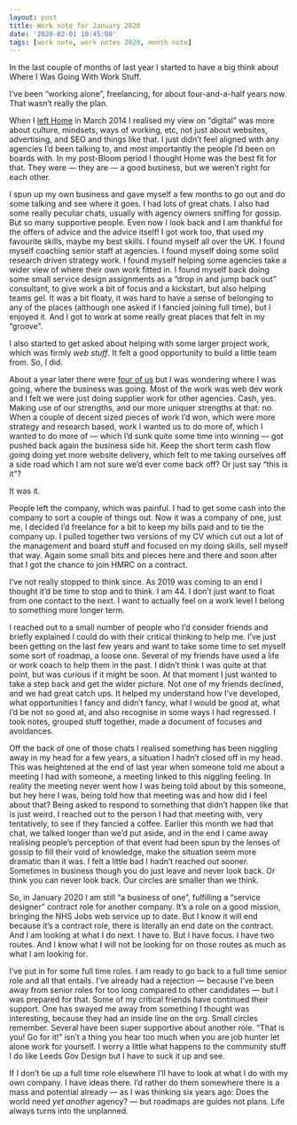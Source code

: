 ```yaml
---
layout: post
title: Work note for January 2020
date: '2020-02-01 10:45:00'
tags: [work note, work notes 2020, month note]
---
```

In the last couple of months of last year I started to have a big think about Where I Was Going With Work Stuff.

I’ve been “working alone”, freelancing, for about four-and-a-half years now. That wasn’t really the plan.

When I [left Home](https://www.prolificnorth.co.uk/digital/featured/2014/03/simon-wilson-become-consultant-after-unexpected-departure-home) in March 2014 I realised my view on “digital” was more about culture, mindsets, ways of working, etc, not just about websites, advertising, and SEO and things like that. I just didn’t feel aligned with any agencies I’d been talking to, and most importantly the people I’d been on boards with. In my post-Bloom period I thought Home was the best fit for that. They were — they are — a good business, but we weren’t right for each other.

I spun up my own business and gave myself a few months to go out and do some talking and see where it goes. I had lots of great chats. I also had some really peculiar chats, usually with agency owners sniffing for gossip. But so many supportive people. Even now I look back and I am thankful for the offers of advice and the advice itself! I got work too, that used my favourite skills, maybe my best skills. I found myself all over the UK. I found myself coaching senior staff at agencies. I found myself doing some solid research driven strategy work. I found myself helping some agencies take a wider view of where their own work fitted in. I found myself back doing some small service design assignments as a “drop in and jump back out” consultant, to give work a bit of focus and a kickstart, but also helping teams gel. It was a bit floaty, it was hard to have a sense of belonging to any of the places (although one asked if I fancied joining full time), but I enjoyed it. And I got to work at some really great places that felt in my “groove”.

I also started to get asked about helping with some larger project work, which was firmly _web stuff_. It felt a good opportunity to build a little team from. So, I did.

About a year later there were [four of us](https://www.prolificnorth.co.uk/appointments/featured/2015/05/studio-four-leeds-based-studio-things) but I was wondering where I was going, where the business was going. Most of the work was web dev work and I felt we were just doing supplier work for other agencies. Cash, yes. Making use of our strengths, and our more uniquer strengths at that: no. When a couple of decent sized pieces of work I’d won, which were more strategy and research based, work I wanted us to do more of, which I wanted to do more of — which I’d sunk quite some time into winning — got pushed back again the business side hit. Keep the short term cash flow going doing yet more website delivery, which felt to me taking ourselves off a side road which I am not sure we’d ever come back off? Or just say “this is it”?

It was it.

People left the company, which was painful. I had to get some cash into the company to sort a couple of things out. Now it was a company of one, just me, I decided I’d freelance for a bit to keep my bills paid and to tie the company up. I pulled together two versions of my CV which cut out a lot of the management and board stuff and focused on my doing skills, sell myself that way. Again some small bits and pieces here and there and soon after that I got the chance to join HMRC on a contract.

I’ve not really stopped to think since. As 2019 was coming to an end I thought it’d be time to stop and to think. I am 44. I don’t just want to float from one contact to the next. I want to actually feel on a work level I belong to something more longer term.

I reached out to a small number of people who I’d consider friends and briefly explained I could do with their critical thinking to help me. I’ve just been getting on the last few years and want to take some time to set myself some sort of roadmap, a loose one. Several of my friends have used a life or work coach to help them in the past. I didn’t think I was quite at that point, but was curious if it might be soon. At that moment I just wanted to take a step back and get the wider picture. Not one of my friends declined, and we had great catch ups. It helped my understand how I’ve developed, what opportunities I fancy and didn’t fancy, what I would be good at, what I’d be not so good at, and also recognise in some ways I had regressed. I took notes, grouped stuff together, made a document of focuses and avoidances.

Off the back of one of those chats I realised something has been niggling away in my head for a few years, a situation I hadn’t closed off in my head. This was heightened at the end of last year when someone told me about a meeting I had with someone, a meeting linked to this niggling feeling. In reality the meeting never went how I was being told about by this someone, but hey here I was, being told how that meeting was and how did I feel about that? Being asked to respond to something that didn’t happen like that is just weird. I reached out to the person I had that meeting with, very tentatively, to see if they fancied a coffee. Earlier this month we had that chat, we talked longer than we’d put aside, and in the end I came away realising people’s perception of that event had been spun by the lenses of gossip to fill their void of knowledge, make the situation seem more dramatic than it was. I felt a little bad I hadn’t reached out sooner. Sometimes in business though you do just leave and never look back. Or think you can never look back. Our circles are smaller than we think.

So, in January 2020 I am still “a business of one”, fulfilling a “service designer” contract role for another company. It’s a role on a good mission, bringing the NHS Jobs web service up to date. But I know it will end because it’s a contract role, there is literally an end date on the contract. And I am looking at what I do next. I have to. But I have focus. I have two routes. And I know what I will not be looking for on those routes as much as what I am looking for.

I’ve put in for some full time roles. I am ready to go back to a full time senior role and all that entails. I’ve already had a rejection — because I’ve been away from senior roles for too long compared to other candidates — but I was prepared for that. Some of my critical friends have continued their support. One has swayed me away from something I thought was interesting, because they had an inside line on the org. Small circles remember. Several have been super supportive about another role. “That is you! Go for it!” isn’t a thing you hear too much when you are job hunter let alone work for yourself. I worry a little what happens to the community stuff I do like Leeds Gov Design but I have to suck it up and see.

If I don’t tie up a full time role elsewhere I’ll have to look at what I do with my own company. I have ideas there. I’d rather do them somewhere there is a mass and potential already — as I was thinking six years ago: Does the world need _yet another_ agency? — but roadmaps are guides not plans. Life always turns into the unplanned.
